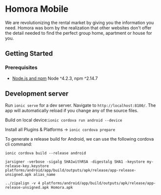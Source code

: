 # Homora Mobile

We are revolutionizing the rental market by giving you the information you need. Homora was born by the realization that other websites don't offer the detail needed to find the perfect group home, apartment or house for you.

## Getting Started

### Prerequisites
- [Node.js and npm](nodejs.org) Node ^4.2.3, npm ^2.14.7


## Development server
Run `ionic serve` for a dev server. Navigate to `http://localhost:8100/`. The app will automatically reload if you change any of the source files.

Build on local device:`ionic cordova run android --device`

Install all Plugins & Platforms -> `ionic cordova prepare`

To generate a release build for Android, we can use the following cordova cli command:

`ionic cordova build --release android`

`jarsigner -verbose -sigalg SHA1withRSA -digestalg SHA1 -keystore my-release-key.keystore platforms/android/app/build/outputs/apk/release/app-release-unsigned.apk alias_name`

`../zipalign -v 4 platforms/android/app/build/outputs/apk/release/app-release-unsigned.apk Homora.apk`
